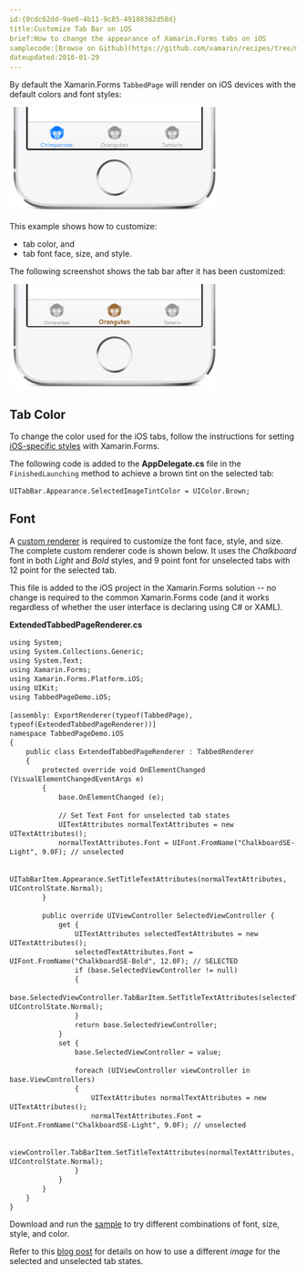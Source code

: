```yaml
---
id:{0cdc62dd-9ae0-4b11-9c85-49188382d58d}
title:Customize Tab Bar on iOS
brief:How to change the appearance of Xamarin.Forms tabs on iOS
samplecode:[Browse on Github](https://github.com/xamarin/recipes/tree/master/cross-platform/xamarin-forms/iOS/customize-tabs/)
dateupdated:2016-01-29
---
```


By default the Xamarin.Forms `TabbedPage` will render on iOS devices
with the default colors and font styles:

[ ![](Images/tabs-default-sml.png)](Images/tabs-default.png)

This example shows how to customize:

* tab color, and
* tab font face, size, and style.

The following screenshot shows the tab bar after it has been customized:

[ ![](Images/tabs-custom-sml.png)](Images/tabs-custom.png)


## Tab Color

To change the color used for the iOS tabs, follow the instructions for
setting [iOS-specific styles](/guides/xamarin-forms/platform-features/ios/theme/)
with Xamarin.Forms.

The following code is added to the **AppDelegate.cs** file in the
`FinishedLaunching` method to achieve a brown tint on the selected tab:

```
UITabBar.Appearance.SelectedImageTintColor = UIColor.Brown;
```

## Font

A [custom renderer](/guides/xamarin-forms/custom-renderer/) is required to
customize the font face, style, and size. The complete custom renderer
code is shown below. It uses the *Chalkboard* font in both *Light* and *Bold*
styles, and 9 point font for unselected tabs with 12 point for the selected tab.

This file is added to the iOS project in the Xamarin.Forms solution -- no change
is required to the common Xamarin.Forms code (and it works regardless of whether
the user interface is declaring using C# or XAML).

**ExtendedTabbedPageRenderer.cs**

```
using System;
using System.Collections.Generic;
using System.Text;
using Xamarin.Forms;
using Xamarin.Forms.Platform.iOS;
using UIKit;
using TabbedPageDemo.iOS;

[assembly: ExportRenderer(typeof(TabbedPage), typeof(ExtendedTabbedPageRenderer))]
namespace TabbedPageDemo.iOS
{
	public class ExtendedTabbedPageRenderer : TabbedRenderer
	{
		protected override void OnElementChanged (VisualElementChangedEventArgs e)
		{
			base.OnElementChanged (e);

			// Set Text Font for unselected tab states
			UITextAttributes normalTextAttributes = new UITextAttributes();
			normalTextAttributes.Font = UIFont.FromName("ChalkboardSE-Light", 9.0F); // unselected

			UITabBarItem.Appearance.SetTitleTextAttributes(normalTextAttributes, UIControlState.Normal);
		}

		public override UIViewController SelectedViewController {
			get {
				UITextAttributes selectedTextAttributes = new UITextAttributes();
				selectedTextAttributes.Font = UIFont.FromName("ChalkboardSE-Bold", 12.0F); // SELECTED
				if (base.SelectedViewController != null)
				{
					base.SelectedViewController.TabBarItem.SetTitleTextAttributes(selectedTextAttributes, UIControlState.Normal);
				}
				return base.SelectedViewController;
			}
			set {
				base.SelectedViewController = value;

				foreach (UIViewController viewController in base.ViewControllers)
				{
					UITextAttributes normalTextAttributes = new UITextAttributes();
					normalTextAttributes.Font = UIFont.FromName("ChalkboardSE-Light", 9.0F); // unselected

					viewController.TabBarItem.SetTitleTextAttributes(normalTextAttributes, UIControlState.Normal);
				}
			}
		}
	}
}
```

Download and run the [sample](https://github.com/xamarin/recipes/tree/master/cross-platform/xamarin-forms/iOS/customize-tabs/)
to try different combinations of font, size, style, and color.

Refer to this [blog post](http://motzcod.es/post/138225183932/tintcolor-selectedimage-xamarin-forms-ios)
for details on how to use a different *image* for the selected and unselected
tab states.